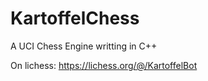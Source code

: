 # KartoffelChess
A UCI Chess Engine writting in C++

On lichess: https://lichess.org/@/KartoffelBot
